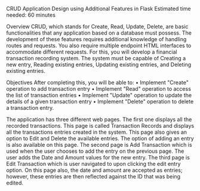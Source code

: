 CRUD Application Design using Additional Features in Flask
Estimated time needed: 60 minutes

Overview
	CRUD, which stands for Create, Read, Update, Delete, are basic functionalities that any application based on a database must possess. The development of these features requires additional knowledge of handling routes and requests. You also require multiple endpoint HTML interfaces to accommodate different requests. 
	For this, you will develop a financial transaction recording system. The system must be capable of Creating a new entry, Reading existing entries, Updating existing entries, and Deleting existing entries.
	
Objectives
	After completing this, you will be able to:
	• Implement "Create" operation to add transaction entry
	• Implement "Read" operation to access the list of transaction entries
	• Implement "Update" operation to update the details of a given transaction entry
	• Implement "Delete" operation to delete a transaction entry.
	
The application has three different web pages. 
	The first one displays all the recorded transactions. This page is called Transaction Records and displays all the transactions entries created in the system. This page also gives an option to Edit and Delete the available entries. The option of adding an entry is also available on this page. 
	The second page is Add Transaction which is used when the user chooses to add the entry on the previous page. The user adds the Date and Amount values for the new entry. 
	The third page is Edit Transaction which is user navigated to upon clicking the edit entry option. On this page also, the date and amount are accepted as entries; however, these entries are then reflected against the ID that was being edited.
